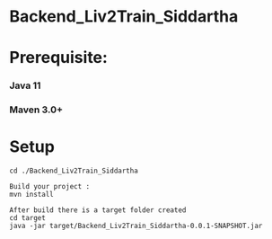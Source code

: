 # Backend_Liv2Train_Siddartha 

# Prerequisite:
### Java 11
### Maven 3.0+

# Setup 
```
cd ./Backend_Liv2Train_Siddartha

Build your project :
mvn install 

After build there is a target folder created 
cd target 
java -jar target/Backend_Liv2Train_Siddartha-0.0.1-SNAPSHOT.jar

```
